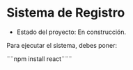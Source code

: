 <h1> Sistema de Registro</h1>

- Estado del proyecto: En construcción.

Para ejecutar el sistema, debes poner: 

¨¨npm install react¨¨¨

